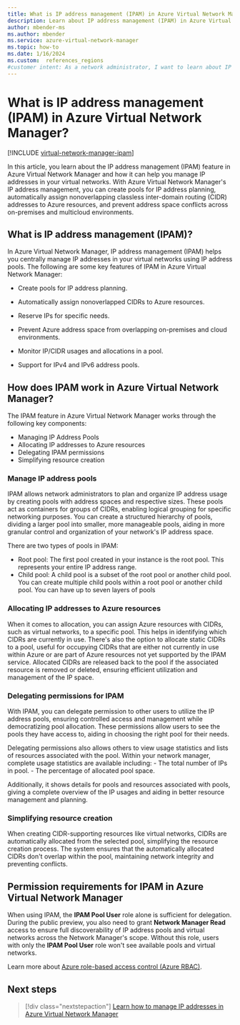 ```yaml
---
title: What is IP address management (IPAM) in Azure Virtual Network Manager?
description: Learn about IP address management (IPAM) in Azure Virtual Network Manager and how it can help you manage IP addresses in your virtual networks.
author: mbender-ms
ms.author: mbender
ms.service: azure-virtual-network-manager
ms.topic: how-to
ms.date: 1/16/2024
ms.custom:  references_regions
#customer intent: As a network administrator, I want to learn about IP address management in Azure Virtual Network Manager so that I can manage IP addresses in my virtual networks.
---
```


# What is IP address management (IPAM) in Azure Virtual Network Manager?

[!INCLUDE [virtual-network-manager-ipam](../../includes/virtual-network-manager-ipam.md)]

In this article, you learn about the IP address management (IPAM) feature in Azure Virtual Network Manager and how it can help you manage IP addresses in your virtual networks. With Azure Virtual Network Manager's IP address management, you can create pools for IP address planning, automatically assign nonoverlapping classless inter-domain routing (CIDR) addresses to Azure resources, and prevent address space conflicts across on-premises and multicloud environments.

## What is IP address management (IPAM)?

In Azure Virtual Network Manager, IP address management (IPAM) helps you centrally manage IP addresses in your virtual networks using IP address pools. The following are some key features of IPAM in Azure Virtual Network Manager:

- Create pools for IP address planning.

- Automatically assign nonoverlapped CIDRs to Azure resources.

- Reserve IPs for specific needs.

- Prevent Azure address space from overlapping on-premises and cloud environments. 

- Monitor IP/CIDR usages and allocations in a pool.

- Support for IPv4 and IPv6 address pools.

## How does IPAM work in Azure Virtual Network Manager?

The IPAM feature in Azure Virtual Network Manager works through the following key components:
- Managing IP Address Pools
- Allocating IP addresses to Azure resources
- Delegating IPAM permissions
- Simplifying resource creation

### Manage IP address pools

IPAM allows network administrators to plan and organize IP address usage by creating pools with address spaces and respective sizes. These pools act as containers for groups of CIDRs, enabling logical grouping for specific networking purposes. You can create a structured hierarchy of pools, dividing a larger pool into smaller, more manageable pools, aiding in more granular control and organization of your network's IP address space. 

There are two types of pools in IPAM:
- Root pool: The first pool created in your instance is the root pool. This represents your entire IP address range.
- Child pool: A child pool is a subset of the root pool or another child pool. You can create multiple child pools within a root pool or another child pool. You can have up to seven layers of pools

### Allocating IP addresses to Azure resources

When it comes to allocation, you can assign Azure resources with CIDRs, such as virtual networks, to a specific pool. This helps in identifying which CIDRs are currently in use. There's also the option to allocate static CIDRs to a pool, useful for occupying CIDRs that are either not currently in use within Azure or are part of Azure resources not yet supported by the IPAM service. Allocated CIDRs are released back to the pool if the associated resource is removed or deleted, ensuring efficient utilization and management of the IP space.

### Delegating permissions for IPAM

With IPAM, you can delegate permission to other users to utilize the IP address pools, ensuring controlled access and management while democratizing pool allocation. These permissions allow users to see the pools they have access to, aiding in choosing the right pool for their needs.

Delegating permissions also allows others to view usage statistics and lists of resources associated with the pool. Within your network manager, complete usage statistics are available including:
    - The total number of IPs in pool.
    - The percentage of allocated pool space.
    
Additionally, it shows details for pools and resources associated with pools, giving a complete overview of the IP usages and aiding in better resource management and planning.

### Simplifying resource creation

When creating CIDR-supporting resources like virtual networks, CIDRs are automatically allocated from the selected pool, simplifying the resource creation process. The system ensures that the automatically allocated CIDRs don't overlap within the pool, maintaining network integrity and preventing conflicts.

## Permission requirements for IPAM in Azure Virtual Network Manager

When using IPAM, the **IPAM Pool User** role alone is sufficient for delegation. During the public preview, you also need to grant **Network Manager Read** access to ensure full discoverability of IP address pools and virtual networks across the Network Manager's scope. Without this role, users with only the **IPAM Pool User** role won't see available pools and virtual networks.

Learn more about [Azure role-based access control (Azure RBAC)](../role-based-access-control/overview.md).

## Next steps

> [!div class="nextstepaction"]
> [Learn how to manage IP addresses in Azure Virtual Network Manager](./how-to-manage-ip-addresses-network-manager.md)
